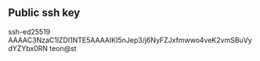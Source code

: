 <!-- Title: SSH key -->

Public ssh key
--------------

ssh-ed25519 AAAAC3NzaC1lZDI1NTE5AAAAIKI5nJep3/j6NyFZJxfmwwo4veK2vmSBuVydYZYbx0RN teon@st

